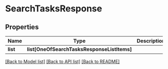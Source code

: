 # SearchTasksResponse

## Properties
Name | Type | Description | Notes
------------ | ------------- | ------------- | -------------
**list** | **list[OneOfSearchTasksResponseListItems]** |  | [optional] 

[[Back to Model list]](../README.md#documentation-for-models) [[Back to API list]](../README.md#documentation-for-api-endpoints) [[Back to README]](../README.md)

